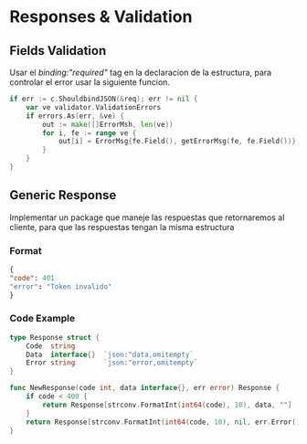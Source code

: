 # Responses & Validation

## Fields Validation

Usar el *binding:"required"* tag en la declaracion de la estructura, para controlar el error usar la siguiente funcion.

```go
if err := c.ShouldbindJSON(&req); err != nil {
    var ve validator.ValidationErrors
    if errors.As(err, &ve) {
        out := make([]ErrorMsh, len(ve))
        for i, fe := range ve {
            out[i] = ErrorMsg{fe.Field(), getErrorMsg(fe, fe.Field())}
        }
    }
}
```

## Generic Response

Implementar un package que maneje las respuestas que retornaremos al cliente, para que las respuestas tengan la misma estructura

### Format

```json
{
"code": 401
"error": "Token invalido"
}
```

### Code Example

```go
type Response struct {
    Code  string
    Data  interface{}  `json:"data,omitempty`
    Error string       `json:"error,omitempty`
}

func NewResponse(code int, data interface{}, err error) Response {
    if code < 400 {
        return Response[strconv.FormatInt(int64(code), 10), data, ""]
    }
    return Response[strconv.FormatInt(int64(code, 10), nil, err.Error())]
}
```
